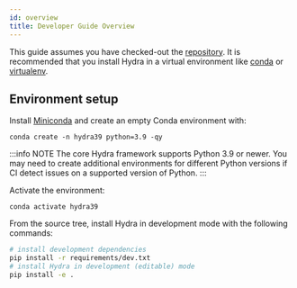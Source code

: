 ```yaml
---
id: overview
title: Developer Guide Overview
---
```


This guide assumes you have checked-out the [repository](https://github.com/facebookresearch/hydra).
It is recommended that you install Hydra in a virtual environment like [conda](https://docs.conda.io/en/latest/) or [virtualenv](https://virtualenv.pypa.io/en/latest/).

## Environment setup
Install [Miniconda](https://docs.conda.io/en/latest/miniconda.html) and create an empty Conda environment with:
```
conda create -n hydra39 python=3.9 -qy
```

:::info NOTE
The core Hydra framework supports Python 3.9 or newer. You may need to create additional environments for different Python versions if CI detect issues on a supported version of Python.
:::

Activate the environment:
```
conda activate hydra39
```
From the source tree, install Hydra in development mode with the following commands:
```bash
# install development dependencies
pip install -r requirements/dev.txt
# install Hydra in development (editable) mode
pip install -e .
```
